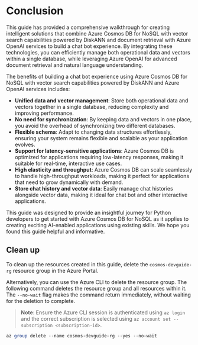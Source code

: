 # Conclusion

This guide has provided a comprehensive walkthrough for creating intelligent solutions that combine Azure Cosmos DB for NoSQL with vector search capabilities powered by DiskANN and document retrieval with Azure OpenAI services to build a chat bot experience. By integrating these technologies, you can efficiently manage both operational data and vectors within a single database, while leveraging Azure OpenAI for advanced document retrieval and natural language understanding.

The benefits of building a chat bot experience using Azure Cosmos DB for NoSQL with vector search capabilities powered by DiskANN and Azure OpenAI services includes:

- **Unified data and vector management**: Store both operational data and vectors together in a single database, reducing complexity and improving performance.
- **No need for synchronization**: By keeping data and vectors in one place, you avoid the overhead of synchronizing two different databases.
- **Flexible schema**: Adapt to changing data structures effortlessly, ensuring your system remains flexible and scalable as your application evolves.
- **Support for latency-sensitive applications**: Azure Cosmos DB is optimized for applications requiring low-latency responses, making it suitable for real-time, interactive use cases.
- **High elasticity and throughput**: Azure Cosmos DB can scale seamlessly to handle high-throughput workloads, making it perfect for applications that need to grow dynamically with demand.
- **Store chat history and vector data**: Easily manage chat histories alongside vector data, making it ideal for chat bot and other interactive applications.

This guide was designed to provide an insightful journey for Python developers to get started with Azure Cosmos DB for NoSQL as it applies to creating exciting AI-enabled applications using existing skills. We hope you found this guide helpful and informative.

## Clean up

To clean up the resources created in this guide, delete the `cosmos-devguide-rg` resource group in the Azure Portal.

Alternatively, you can use the Azure CLI to delete the resource group. The following command deletes the resource group and all resources within it. The `--no-wait` flag makes the command return immediately, without waiting for the deletion to complete.

>**Note**: Ensure the Azure CLI session is authenticated using `az login` and the correct subscription is selected using `az account set --subscription <subscription-id>`.

```powershell
az group delete --name cosmos-devguide-rg --yes --no-wait
```
